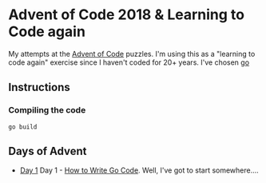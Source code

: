 # Advent of Code 2018 & Learning to Code again

My attempts at the [Advent of Code](https://adventofcode.com/2018) puzzles.
I'm using this as a "learning to code again" exercise since I haven't coded for 20+ years.
I've chosen [go](https://golang.org)

## Instructions

### Compiling the code

```cd ./srv/<dayxx>
go build
```

###

## Days of Advent

+ [Day 1](srv/day01.go)
Day 1 - [How to Write Go Code](https://golang.org/doc/code.html). Well, I've got to start somewhere....
